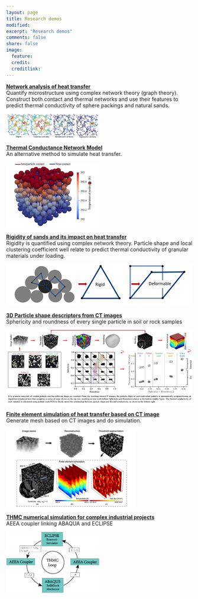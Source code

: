 ```yaml
---
layout: page
title: Research demos
modified: 
excerpt: "Research demos"
comments: false
share: false
image:
  feature: 
  credit: 
  creditlink: 
---
```

**[Network analysis of heat transfer](8-network-analysis.md)**  
Quantify microstructure using complex network theory (graph theory). Construct both contact and thermal networks and use their features to predict thermal conductivity of sphere packings and natural sands.
<body>
	<p align="left"> 
	    <img src="/images/network-features.png"  width='50%'/><br>	    
	</p>
</body>

**[Thermal Conductance Network Model](7-TCNM.md)**  
An alternative method to simulate heat transfer.
<body>
	<p align="left"> 
	    <img src="/images/TCNM-visulisation.png"  width='50%'/><br>	    
	</p>
</body>

**[Rigidity of sands and its impact on heat transfer](4-rigidity.md)**  
Rigidity is quantified using complex network theory. Particle shape and local clustering coefficient well relate to predict thermal conductivity of granular materials under loading.
<body>
	<p align="left"> 
	    <img src="/images/rigidity-triangle-diamond.png"  width='100%'/><br>	    
	</p>
</body>

**[3D Particle shape descriptors from CT images](2-particle-shape.md)**  
Sphericity and roundness of every single particle in soil or rock samples
<body>
	<p align="left"> 
	    <img src="/images/particle-shape-framework.png"  width='100%'/><br>	    
	</p>
</body>

**[Finite element simulation of heat transfer based on CT image](1-FEM-heat-transfer.md)**  
Generate mesh based on CT images and do simulation.
<body>
	<p align="left"> 
	    <img src="/images/FEM-heat-transfer.png"  width='70%'/><br>	    
	</p>
</body>

**[THMC numerical simulation for complex industrial projects](3-AEEA-coupler.md)**  
AEEA coupler linking ABAQUA and ECLIPSE
<body>
	<p align="left"> 
	    <img src="/images/AEEA-coupler-scheme.jpg"  width='50%'/><br>	    
	</p>
</body>


